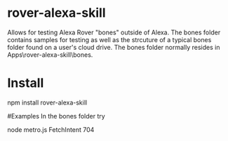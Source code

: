 # rover-alexa-skill
Allows for testing Alexa Rover "bones" outside of Alexa.  The bones folder contains samples for testing as well as the strcuture of a 
typical bones folder found on a user's cloud drive.  The bones folder normally resides in Apps\rover-alexa-skill\bones.  

# Install
npm install rover-alexa-skill


#Examples
In the bones folder try

node metro.js FetchIntent 704


